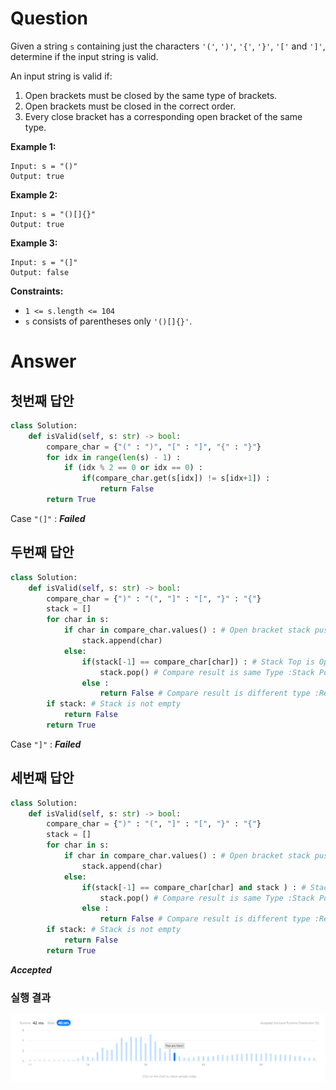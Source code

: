 # Question

Given a string `s` containing just the characters `'('`, `')'`, `'{'`, `'}'`, `'['` and `']'`, determine if the input string is valid.

An input string is valid if:

1. Open brackets must be closed by the same type of brackets.
2. Open brackets must be closed in the correct order.
3. Every close bracket has a corresponding open bracket of the same type.

**Example 1:**

```
Input: s = "()"
Output: true

```

**Example 2:**

```
Input: s = "()[]{}"
Output: true

```

**Example 3:**

```
Input: s = "(]"
Output: false

```

**Constraints:**

- `1 <= s.length <= 104`
- `s` consists of parentheses only `'()[]{}'`.

# Answer

## 첫번째 답안

```python
class Solution:
    def isValid(self, s: str) -> bool:
        compare_char = {"(" : ")", "[" : "]", "{" : "}"}
        for idx in range(len(s) - 1) :
            if (idx % 2 == 0 or idx == 0) :
                if(compare_char.get(s[idx]) != s[idx+1]) :
                    return False
        return True
```

Case `"(]"` : ***Failed***

## 두번째 답안

```python
class Solution:
    def isValid(self, s: str) -> bool:
        compare_char = {")" : "(", "]" : "[", "}" : "{"}
        stack = []
        for char in s:
            if char in compare_char.values() : # Open bracket stack push
                stack.append(char)
            else:
                if(stack[-1] == compare_char[char]) : # Stack Top is Open bracket("(", "[", "{") And Compare Close bracket (")", "]", "}")
                    stack.pop() # Compare result is same Type :Stack Pop
                else :
                    return False # Compare result is different type :Return False
        if stack: # Stack is not empty
            return False
        return True
```

Case `"]"` : ***Failed***

## 세번째 답안

```python
class Solution:
    def isValid(self, s: str) -> bool:
        compare_char = {")" : "(", "]" : "[", "}" : "{"}
        stack = []
        for char in s:
            if char in compare_char.values() : # Open bracket stack push
                stack.append(char)
            else:
                if(stack[-1] == compare_char[char] and stack ) : # Stack Top is Open bracket("(", "[", "{") And Compare Close bracket (")", "]", "}")
                    stack.pop() # Compare result is same Type :Stack Pop
                else :
                    return False # Compare result is different type :Return False
        if stack: # Stack is not empty
            return False
        return True
```

***Accepted***

### 실행 결과


![Untitled](../../../image/leetcode/20_Valid_Parentheses/image.png)